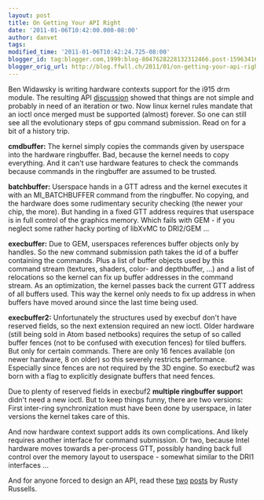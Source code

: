 ```yaml
---
layout: post
title: On Getting Your API Right
date: '2011-01-06T10:42:00.000-08:00'
author: danvet
tags: 
modified_time: '2011-01-06T10:42:24.725-08:00'
blogger_id: tag:blogger.com,1999:blog-8047628228132312466.post-1596341627763159524
blogger_orig_url: http://blog.ffwll.ch/2011/01/on-getting-your-api-right.html
---
```


Ben Widawsky is writing hardware contexts support for the i915 drm module. The
resulting API <a
href="http://lists.freedesktop.org/archives/intel-gfx/2010-December/009059.html">discussion</a>
showed that things are not simple and probably in need of an iteration or two.
Now linux kernel rules mandate that an ioctl once merged must be supported
(almost) forever. So one can still see all the evolutionary steps of gpu command
submission. Read on for a bit of a history trip.

<!--more-->

<b>cmdbuffer:</b> The kernel simply copies the commands given by userspace into the hardware ringbuffer. Bad, because the kernel needs to copy everything. And it can't use hardware features to check the commands because commands in the ringbuffer are assumed to be trusted.



<b>batchbuffer:</b> Userspace hands in a GTT adress and the kernel executes it with an MI_BATCHBUFFER command from the ringbuffer. No copying, and the hardware does some rudimentary security checking (the newer your chip, the more). But handing in a fixed GTT address requires that userspace is in full control of the graphics memory. Which fails with GEM - if you neglect some rather hacky porting of libXvMC to DRI2/GEM ...



<b>execbuffer:</b> Due to GEM, userspaces references buffer objects only by handles. So the new command submission path takes the id of a buffer containing the commands. Plus a list of buffer objects used by this command stream (textures, shaders, color- and depthbuffer, ...) and a list of relocations so the kernel can fix up buffer addresses in the command stream. As an optimization, the kernel passes back the current GTT address of all buffers used. This way the kernel only needs to fix up address in when buffers have moved around since the last time being used.



<b>execbuffer2:</b> Unfortunately the structures used by execbuf don't have reserved fields, so the next extension required an new ioctl. Older hardware (still being sold in Atom based netbooks) requires the setup of so called buffer fences (not to be confused with execution fences) for tiled buffers. But only for certain commands. There are only 16 fences available (on newer hardware, 8 on older) so this severely restricts performance. Especially since fences are not required by the 3D engine. So execbuf2 was born with a flag to explicitly designate buffers that need fences.



Due to plenty of reserved fields in execbuf2 <b>multiple ringbuffer suppor</b>t didn't need a new ioctl. But to keep things funny, there are two versions: First inter-ring synchronization must have been done by userspace, in later versions the kernel takes care of this.



And now hardware context support adds its own complications. And likely requires another interface for command submission. Or two, because Intel hardware moves towards a per-process GTT, possibly handing back full control over the memory layout to userspace - somewhat similar to the DRI1 interfaces ...



And for anyone forced to design an API, read these <a href="http://ozlabs.org/~rusty/index.cgi/tech/2008-03-30.html">two</a> <a href="http://ozlabs.org/~rusty/index.cgi/tech/2008-04-01.html">posts</a> by Rusty Russells.

